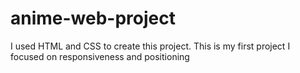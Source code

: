 # anime-web-project
I used HTML and CSS to create this project. This is my first project I focused on responsiveness and positioning
